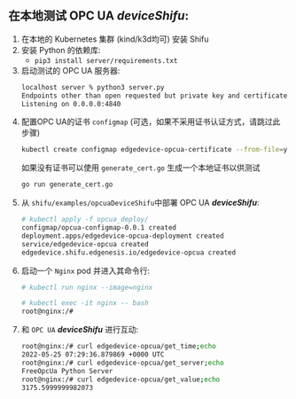 ## 在本地测试 OPC UA ***deviceShifu***:
1. 在本地的 Kubernetes 集群 (kind/k3d均可) 安装 Shifu
2. 安装 Python 的依赖库:
    - `pip3 install server/requirements.txt`
3. 启动测试的 OPC UA 服务器:
    ```bash
    localhost server % python3 server.py 
    Endpoints other than open requested but private key and certificate are not set.
    Listening on 0.0.0.0:4840
    ```
4. 配置OPC UA的证书 `configmap` (可选，如果不采用证书认证方式，请跳过此步骤)
   ```bash
   kubectl create configmap edgedevice-opcua-certificate --from-file=your_certificate_file.pem/your_certificate_file.der --from-file=your_private_key.pem -n deviceshifu
   ```
   如果没有证书可以使用 `generate_cert.go` 生成一个本地证书以供测试
   ```bash
   go run generate_cert.go
   ```
5. 从 `shifu/examples/opcuaDeviceShifu`中部署 OPC UA ***deviceShifu***:
    ```bash
    # kubectl apply -f opcua_deploy/
    configmap/opcua-configmap-0.0.1 created
    deployment.apps/edgedevice-opcua-deployment created
    service/edgedevice-opcua created
    edgedevice.shifu.edgenesis.io/edgedevice-opcua created
    ```
6. 启动一个 `Nginx` pod 并进入其命令行:
    ```bash
    # kubectl run nginx --image=nginx
    ```
    ```bash
    # kubectl exec -it nginx -- bash
    root@nginx:/#
    ```
7. 和 `OPC UA` ***deviceShifu*** 进行互动:
    ```bash
    root@nginx:/# curl edgedevice-opcua/get_time;echo
    2022-05-25 07:29:36.879869 +0000 UTC
    root@nginx:/# curl edgedevice-opcua/get_server;echo
    FreeOpcUa Python Server
    root@nginx:/# curl edgedevice-opcua/get_value;echo
    3175.5999999982073
    ```
